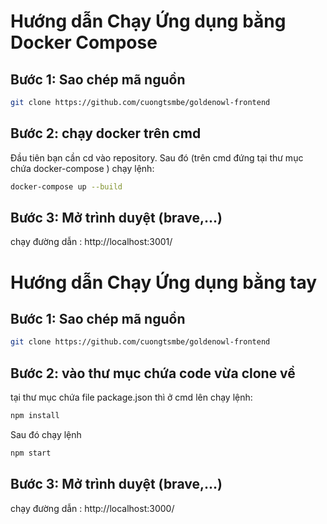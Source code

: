 # Hướng dẫn Chạy Ứng dụng bằng Docker Compose
## Bước 1: Sao chép mã nguồn
```bash
git clone https://github.com/cuongtsmbe/goldenowl-frontend
```

## Bước 2: chạy docker trên cmd
Đầu tiên bạn cần cd vào repository. Sau đó (trên cmd đứng tại thư mục chứa docker-compose ) chạy lệnh: 
```bash
docker-compose up --build
```
## Bước 3: Mở trình duyệt (brave,...)
chạy đường dẫn : http://localhost:3001/


# Hướng dẫn Chạy Ứng dụng bằng tay 
## Bước 1: Sao chép mã nguồn
```bash
git clone https://github.com/cuongtsmbe/goldenowl-frontend
```
## Bước 2: vào thư mục chứa code vừa clone về 
tại thư mục chứa file package.json thì ở cmd lên chạy lệnh: 
```bash
npm install
```
Sau đó chạy lệnh 
```bash
npm start
```
## Bước 3: Mở trình duyệt (brave,...)
chạy đường dẫn : http://localhost:3000/
